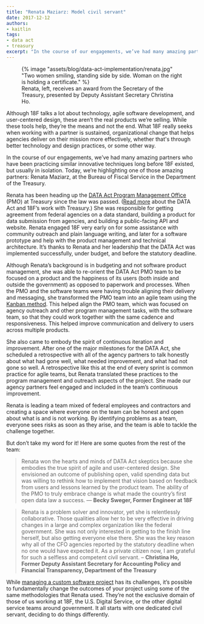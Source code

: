 ```yaml
---
title: "Renata Maziarz: Model civil servant"
date: 2017-12-12
authors:
- kaitlin
tags:
- data act
- treasury
excerpt: "In the course of our engagements, we’ve had many amazing partners who have been practicing similar innovative techniques long before 18F existed, but usually in isolation. Today, we’re highlighting one of those amazing partners: Renata Maziarz, at the Bureau of Fiscal Service in the Department of the Treasury."
---
```

<figure>
	{% image "assets/blog/data-act-implementation/renata.jpg" "Two women smiling, standing side by side. Woman on the right is holding a certificate." %}
	<figcaption>Renata, left, receives an award from the Secretary of the Treasury, presented by Deputy Assistant Secretary Christina Ho.</figcaption>
</figure>
Although 18F talks a lot about technology, agile software development, and user-centered design, these aren’t the real products we’re selling. While these tools help, they’re the means and not the end. What 18F really seeks when working with a partner is sustained, organizational change that helps agencies deliver on their mission more effectively, whether that's through better technology and design practices, or some other way. 

In the course of our engagements, we’ve had many amazing partners who have been practicing similar innovative techniques long before 18F existed, but usually in isolation. Today, we’re highlighting one of those amazing partners: Renata Maziarz, at the Bureau of Fiscal Service in the Department of the Treasury.

Renata has been heading up the [DATA Act Program Management Office](https://fedspendingtransparency.github.io/) (PMO) at Treasury since the law was passed. ([Read more](https://18f.gsa.gov/2015/06/09/data-act-data-act-explainer/) about the DATA Act and 18F’s work with Treasury.) She was responsible for getting agreement from federal agencies on a data standard, building a product for data submission from agencies, and building a public-facing API and website. Renata engaged 18F very early on for some assistance with community outreach and plain language writing, and later for a software prototype and help with the product management and technical architecture. It’s thanks to Renata and her leadership that the DATA Act was implemented successfully, under budget, and before the statutory deadline.  

Although Renata’s background is in budgeting and not software product management, she was able to re-orient the DATA Act PMO team to be focused on a product and the happiness of its users (both inside and outside the government) as opposed to paperwork and processes.  When the PMO and the software teams were having trouble aligning their delivery and messaging, she transformed the PMO team into an agile team using the [Kanban method](https://en.wikipedia.org/wiki/Kanban_(development)). This helped align the PMO team, which was focused on agency outreach and other program management tasks, with the software team, so that they could work together with the same cadence and responsiveness. This helped improve communication and delivery to users across multiple products.

She also came to embody the spirit of continuous iteration and improvement. After one of the major milestones for the DATA Act, she scheduled a retrospective with all of the agency partners to talk honestly about what had gone well, what needed improvement, and what had not gone so well. A retrospective like this at the end of every sprint is common practice for agile teams, but Renata translated these practices to the program management and outreach aspects of the project. She made our agency partners feel engaged and included in the team’s continuous improvement. 

Renata is leading a team mixed of federal employees and contractors and creating a space where everyone on the team can be honest and open about what is and is not working. By identifying problems as a team, everyone sees risks as soon as they arise, and the team is able to tackle the challenge together. 

But don’t take my word for it! Here are some quotes from the rest of the team:

>Renata won the hearts and minds of DATA Act skeptics because she embodies the true spirit of agile and user-centered design. She envisioned an outcome of publishing open, valid spending data but was willing to rethink how to implement that vision based on feedback from users and lessons learned by the product team. The ability of the PMO to truly embrace change is what made the country’s first open data law a success.
— **Becky Sweger, Former Engineer at 18F**

>Renata is a problem solver and innovator, yet she is relentlessly collaborative. Those qualities allow her to be very effective in driving changes in a large and complex organization like the federal government. She was not only interested in getting to the finish line herself, but also getting everyone else there. She was the key reason why all of the CFO agencies reported by the statutory deadline when no one would have expected it. As a private citizen now, I am grateful for such a selfless and competent civil servant.
– **Christina Ho, Former Deputy Assistant Secretary for Accounting Policy and Financial Transparency, Department of the Treasury**

While [managing a custom software project](https://18f.gsa.gov/2017/09/20/managing-custom-software-development-in-government-when-youre-not-a-software-engineer/) has its challenges, it’s possible to fundamentally change the outcomes of your project using some of the same methodologies that Renata used. They’re not the exclusive domain of those of us working at 18F, the U.S. Digital Service, or the other digital service teams around government. It all starts with one dedicated civil servant, deciding to do things differently. 


